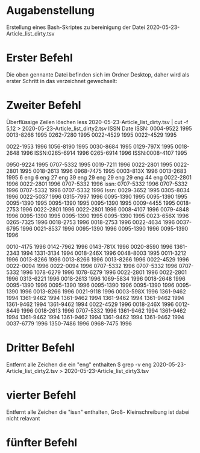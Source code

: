 # Augabenstellung
Erstellung eines Bash-Skriptes zu bereinigung der Datei 2020-05-23-Article_list_dirty.tsv

# Erster Befehl
Die oben gennante Datei befinden sich im Ordner Desktop, daher wird als erster Schritt in das verzeichnet gewechselt:



# Zweiter Befehl
Überflüssige Zeilen löschen
less 2020-05-23-Article_list_dirty.tsv | cut -f 5,12 > 2020-05-23-Article_list_dirty2.tsv 
ISSN	Date
ISSN: 0004-9522	1995
0013-8266	1995
0262-7280	1995
0022-4529	1995
0022-4529	1995
	
	
	
	
0022-1953	1996
1056-8190	1995
0030-8684	1995
0129-797X	1995
0018-2648	1996
ISSN:0265-6914	1996
0265-6914	1996
ISSN:0008-4107	1995
	
	
	
	
0950-9224	1995
0707-5332	1995
0019-7211	1996
0022-2801	1995
0022-2801	1995
0018-2613	1996
0968-7475	1995
0003-813X	1996
0013-2683	1995
6	eng
6	eng
27	eng
39	eng
29	eng
29	eng
29	eng
44	eng
0022-2801	1996
0022-2801	1996
0707-5332	1996
issn: 0707-5332	1996
0707-5332	1996
0707-5332	1996
0707-5332	1996
Issn:  0029-3652	1995
0305-8034	1996
0022-5037	1996
0315-7997	1996
0095-1390	1995
0095-1390	1995
0095-1390	1995
0095-1390	1995
0095-1390	1995
0009-4455	1995
0018-2753	1996
0022-2801	1996
0022-2801	1996
0008-4107	1996
0079-4848	1996
0095-1390	1995
0095-1390	1995
0095-1390	1995
0023-656X	1996
0265-7325	1996
0018-2753	1996
0018-2753	1996
0022-4634	1996
0037-6795	1996
0021-8537	1996
0095-1390	1996
0095-1390	1996
0095-1390	1996
	
	
	
0010-4175	1996
0142-7962	1996
0143-781X	1996
0020-8590	1996
1361-2343	1994
1331-3134	1994
0018-246X	1996
0048-8003	1995
0011-3212	1996
0013-8266	1996
0013-8266	1996
0013-8266	1996
0022-4529	1996
0022-0094	1996
0022-0094	1996
0707-5332	1996
0707-5332	1996
0707-5332	1996
1078-6279	1996
1078-6279	1996
0022-2801	1996
0022-2801	1996
0313-6221	1996
0018-2613	1996
1069-5834	1996
0018-2648	1996
0095-1390	1996
0095-1390	1996
0095-1390	1996
0095-1390	1996
0095-1390	1996
0013-8266	1996
0021-9118	1996
0003-598X	1996
1361-9462	1994
1361-9462	1994
1361-9462	1994
1361-9462	1994
1361-9462	1994
1361-9462	1994
1361-9462	1994
0022-4529	1996
0018-246X	1996
0012-8449	1996
0018-2613	1996
0707-5332	1996
1361-9462	1994
1361-9462	1994
1361-9462	1994
1361-9462	1994
1361-9462	1994
1361-9462	1994
0037-6779	1996
1350-7486	1996
0968-7475	1996


# Dritter Befehl
Entfernt alle Zeichen die ein "eng" enthalten
$ grep -v eng 2020-05-23-Article_list_dirty2.tsv >  2020-05-23-Article_list_dirty3.tsv 

# vierter Befehl
Entfernt alle Zeichen die "issn" enthalten, Groß- Kleinschreibung ist dabei nicht relavant

# fünfter Befehl


